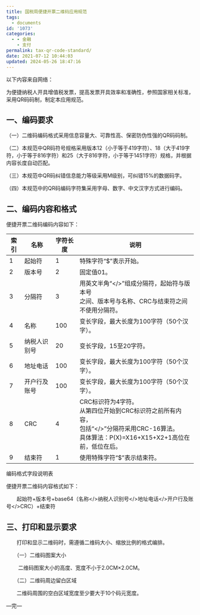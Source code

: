 ```yaml
---
title: 国税局便捷开票二维码应用规范
tags:
  - documents
id: '1073'
categories:
  - - 金融
    - 支付
permalink: tax-qr-code-standard/
date: 2021-07-12 10:44:03
updated: 2024-05-26 18:47:16
---
```


以下内容来自网络：

为便捷纳税人开具增值税发票，提高发票开具效率和准确性，参照国家相关标准，采用QR码码制，制定本应用规范。

## 一、编码要求

（一）二维码编码格式采用信息容量大、可靠性高、保密防伪性强的QR码码制。

（二）本规范中QR码符号规格采用版本12（小于等于419字符）、18（大于419字符，小于等于816字符）和25（大于816字符，小于等于1451字符）规格，并根据内容长度自动匹配。

（三）本规范中QR码纠错信息能力等级采用M级别，可纠错15%的数据码字。

（四）本规范中的QR码编码字符集采用字母、数字、中文汉字方式进行编码。

## 二、编码内容和格式

便捷开票二维码编码内容如下：

| 索引 | 名称 | 字符长度 | 说明 |
| ---- | ---- | ------- | ------- |
| 1    | 起始符 | 1  | 特殊字符“$”表示开始。|
| 2    |  版本号 | 2 | 固定值01。 |
| 3    | 分隔符 | 3 | 用英文半角“</>”组成分隔符，起始符与版本号<br/>之间、版本号与名称、CRC与结束符之间不使用分隔符。|
| 4    | 名称   | 100 | 变长字段，最大长度为100字符（50个汉字）。 |
| 5    | 纳税人识别号 | 20 | 变长字段，15至20字符。 |
| 6    | 地址电话   | 100  | 变长字段，最大长度为100字符（50个汉字）。 |
| 7    | 开户行及账号 | 100  | 变长字段，最大长度为100字符（50个汉字）。 |
| 8    | CRC  | 4  | CRC标识符为4字符。  <br/> 从第四位开始到CRC标识符之前所有内容，  <br/> 包括“</>”分隔符采用CRC-16算法。  <br/> 具体算法：P(X)=X16+X15+X2+1高位在前，低位在后。 |
| 9    | 结束符 | 1  | 使用特殊字符“$”表示结束符。 |

编码格式字段说明表

便捷开票二维码内容格式如下：

　　起始符+版本号+base64（名称</>纳税人识别号</>地址电话</>开户行及账号</>CRC）+结束符

## 三、打印和显示要求

　　打印和显示二维码时，需遵循二维码大小、缩放比例的格式编排。

　　（一）二维码图案大小

　　 二维码图案大小的高度、宽度不小于2.0CM×2.0CM。

　　（二）二维码周边留白区域

　　二维码周围的空白区域宽度至少要大于10个码元宽度。

—完—
